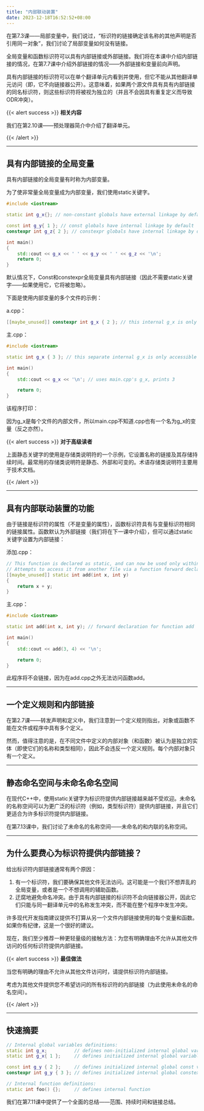 ```yaml
---
title: "内部联动装置"
date: 2023-12-18T16:52:52+08:00
---
```


在第7.3课——局部变量中，我们说过，“标识符的链接确定该名称的其他声明是否引用同一对象”，我们讨论了局部变量如何没有链接。

全局变量和函数标识符可以具有内部链接或外部链接。我们将在本课中介绍内部链接的情况，在第7.7课中介绍外部链接的情况——外部链接和变量前向声明。

具有内部链接的标识符可以在单个翻译单元内看到并使用，但它不能从其他翻译单元访问（即，它不向链接器公开）。这意味着，如果两个源文件具有具有内部链接的同名标识符，则这些标识符将被视为独立的（并且不会因具有重复定义而导致ODR冲突）。

{{< alert success >}}
**相关内容**

我们在第2.10课——预处理器简介中介绍了翻译单元。

{{< /alert >}}

***
## 具有内部链接的全局变量

具有内部链接的全局变量有时称为内部变量。

为了使非常量全局变量成为内部变量，我们使用static关键字。

```C++
#include <iostream>

static int g_x{}; // non-constant globals have external linkage by default, but can be given internal linkage via the static keyword

const int g_y{ 1 }; // const globals have internal linkage by default
constexpr int g_z{ 2 }; // constexpr globals have internal linkage by default

int main()
{
    std::cout << g_x << ' ' << g_y << ' ' << g_z << '\n';
    return 0;
}
```

默认情况下，Const和constexpr全局变量具有内部链接（因此不需要static关键字——如果使用它，它将被忽略）。

下面是使用内部变量的多个文件的示例：

a.cpp：

```C++
[[maybe_unused]] constexpr int g_x { 2 }; // this internal g_x is only accessible within a.cpp
```

主.cpp：

```C++
#include <iostream>

static int g_x { 3 }; // this separate internal g_x is only accessible within main.cpp

int main()
{
    std::cout << g_x << '\n'; // uses main.cpp's g_x, prints 3

    return 0;
}
```

该程序打印：

因为g_x是每个文件的内部文件，所以main.cpp不知道.cpp也有一个名为g_x的变量（反之亦然）。

{{< alert success >}}
**对于高级读者**

上面静态关键字的使用是存储类说明符的一个示例，它设置名称的链接及其存储持续时间。最常用的存储类说明符是静态、外部和可变的。术语存储类说明符主要用于技术文档。

{{< /alert >}}

***
## 具有内部联动装置的功能

由于链接是标识符的属性（不是变量的属性），函数标识符具有与变量标识符相同的链接属性。函数默认为外部链接（我们将在下一课中介绍），但可以通过static关键字设置为内部链接：

添加.cpp：

```C++
// This function is declared as static, and can now be used only within this file
// Attempts to access it from another file via a function forward declaration will fail
[[maybe_unused]] static int add(int x, int y)
{
    return x + y;
}
```

主.cpp：

```C++
#include <iostream>

static int add(int x, int y); // forward declaration for function add

int main()
{
    std::cout << add(3, 4) << '\n';

    return 0;
}
```

此程序将不会链接，因为在add.cpp之外无法访问函数add。

***
## 一个定义规则和内部链接

在第2.7课——转发声明和定义中，我们注意到一个定义规则指出，对象或函数不能在文件或程序中具有多个定义。

然而，值得注意的是，在不同文件中定义的内部对象（和函数）被认为是独立的实体（即使它们的名称和类型相同），因此不会违反一个定义规则。每个内部对象只有一个定义。

***
## 静态命名空间与未命名命名空间

在现代C++中，使用static关键字为标识符提供内部链接越来越不受欢迎。未命名的名称空间可以为更广泛的标识符（例如，类型标识符）提供内部链接，并且它们更适合为许多标识符提供内部链接。

在第7.13课中，我们讨论了未命名的名称空间——未命名的和内联的名称空间。

***
## 为什么要费心为标识符提供内部链接？

给出标识符内部链接通常有两个原因：

1. 有一个标识符，我们要确保其他文件无法访问。这可能是一个我们不想弄乱的全局变量，或者是一个不想调用的辅助函数。
2. 迂腐地避免命名冲突。由于具有内部链接的标识符不会向链接器公开，因此它们只能与同一翻译单元中的名称发生冲突，而不能在整个程序中发生冲突。


许多现代开发指南建议提供不打算从另一个文件内部链接使用的每个变量和函数。如果你有纪律，这是一个很好的建议。

现在，我们至少推荐一种更轻量级的接触方法：为您有明确理由不允许从其他文件访问的任何标识符提供内部链接。

{{< alert success >}}
**最佳做法**

当您有明确的理由不允许从其他文件访问时，请提供标识符内部链接。

考虑为其他文件提供您不希望访问的所有标识符的内部链接（为此使用未命名的命名空间）。

{{< /alert >}}

***
## 快速摘要

```C++
// Internal global variables definitions:
static int g_x;          // defines non-initialized internal global variable (zero initialized by default)
static int g_x{ 1 };     // defines initialized internal global variable

const int g_y { 2 };     // defines initialized internal global const variable
constexpr int g_y { 3 }; // defines initialized internal global constexpr variable

// Internal function definitions:
static int foo() {};     // defines internal function
```

我们在第7.11课中提供了一个全面的总结——范围、持续时间和链接总结。

